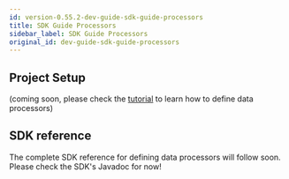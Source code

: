 ```yaml
---
id: version-0.55.2-dev-guide-sdk-guide-processors
title: SDK Guide Processors
sidebar_label: SDK Guide Processors
original_id: dev-guide-sdk-guide-processors
---
```


## Project Setup
(coming soon, please check the [tutorial](dev-guide-tutorial-processors.md) to learn how to define data processors)

## SDK reference
The complete SDK reference for defining data processors will follow soon. Please check the SDK's Javadoc for now!